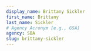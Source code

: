```yaml
---
display_name: Brittany Sickler
first_name: Brittany
last_name: Sickler
# Agency Acronym [e.g., GSA]
agency: SBA
slug: brittany-sickler
---
```


